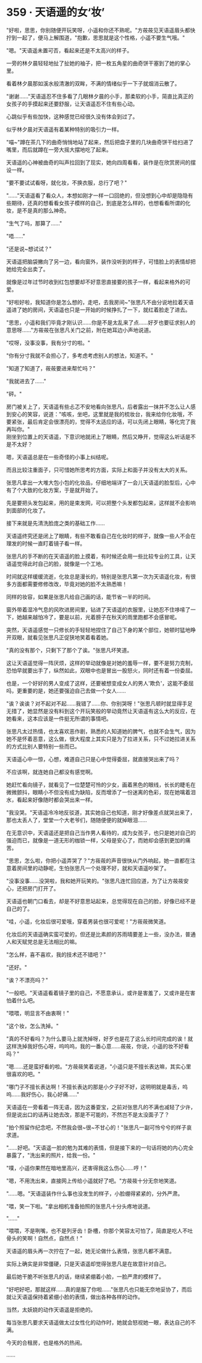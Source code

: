 <link rel="stylesheet" href="../styles/text.css" />
<h1>359 · 天语遥的女‘妆’</h1>

"好啦，思思，你别随便开玩笑呀，小遥和你还不熟呢。"方莜莜见天语遥眉头都快拧到一起了，便马上解围道，"抱歉，思思就是这个性格，小遥不要生气哦。"

"嗯。"天语遥未置可否，看起来还是不太高兴的样子。

一旁的林夕晨轻轻地扯了扯她的袖子，把一枚五角星的曲奇饼干塞到了她的掌心里。

看着林夕晨那如溪水般清澈的双眸，不满的情绪似乎一下子就烟消云散了。

"谢谢……"天语遥忍不住多看了几眼林夕晨的小手，那柔软的小手，简直比真正的女孩子的手摸起来还要舒服，让天语遥忍不住有些心动。

心跳似乎有些加快，这种感觉已经很久没有体会到过了。

似乎林夕晨对天语遥有着某种特别的吸引力一样。

"喵\~"蹲在茶几下的曲奇悄悄地站了起来，然后把盘子里的几块曲奇饼干给扫进了嘴里，而后就蹲在一旁大摇大摆地吃了起来。

天语遥的心神被曲奇的叫声拉回到了现实，她向四周看看，装作是在欣赏房间的摆设一样。

"要不要试试看呀，就化妆，不换衣服，总行了吧？"

"……"天语遥看了看众人，本想如刚才一样一口回绝的，但没想到心中却是隐隐有些期待，还真的想看看女孩子模样的自己，到底是怎么样的，也想看看所谓的化妆，是不是真的那么神奇。

"生气了吗，那算了……"

"唔……"

"还是说\~想试试？"

天语遥把脑袋撇向了另一边，看向窗外，装作没听到的样子，可惜脸上的表情却把她给完全出卖了。

就像是过年过节时收到红包想要却不好意思直接要的孩子一样，看起来格外的可爱。

"好啦好啦，我知道你是怎么想的，走吧，去我房间\~"张思凡不由分说地拉着天语遥进了她的房间，天语遥也只是一开始的时候挣扎了一下，就红着脸走了进去。

"思思，小遥和我们毕竟才刚认识……你是不是太乱来了点……好歹也要征求别人的意思呀……"方莜莜在张思凡关门之前，附在她耳边小声地说道。

"哎呀，没事没事，我有分寸的啦。"

"你有分寸我就不会担心了，多考虑考虑别人的想法，知道不。"

"知道了知道了，莜莜要进来帮忙吗？"

"我就进去了……"

"砰。"

房门被关上了，天语遥有些忐忑不安地看向张思凡，后者露出一抹并不怎么让人感到安心的笑容，说道："咳咳，坐吧，这里就是我的梳妆台，我来给你化妆哦，不要紧张，最后肯定会很漂亮的，觉得不太适应的话，可以先闭上眼睛，等化完了我再叫你。"\
刚坐到位置上的天语遥，下意识地就闭上了眼睛，然后又睁开，觉得这么听话是不是不太好？

嗯，天语遥总是在一些奇怪的小事上纠结呢。

而且比较注重面子，只可惜她所思考的方面，实际上和面子并没有太大的关系。

张思凡拿出一大堆大包小包的化妆品，仔细地端详了一会儿天语遥的脸型后，心中有了个大致的化妆方案，于是就开始了。

先是要把头发包起来，用的是束发网，可以把整个头发都包起来，这样就不会影响到面部的化妆了。

接下来就是先清洗脸庞之类的基础工作……

天语遥终究还是闭上了眼睛，有些不敢看自己在化妆时的样子，就像一些人不会在理发的时候一直盯着镜子看一样。

张思凡的手不断的在天语遥的脸上摸着，有时候还会用一些比较专业的工具，让天语遥觉得此时自己的脸，就像是一个工地。

时间就这样缓缓流逝，化妆总是漫长的，特别是张思凡第一次为天语遥化妆，有很多方面都需要修修改改，毕竟对她的脸不太熟悉嘛！

同样的妆容，如果是张思凡给自己画的话，能节省一半的时间。

窗外带着湿冷气息的风吹进房间里，钻进了天语遥的衣服里，让她忍不住哆嗦了一下，她越来越怕冷了，要是以前，光着膀子在秋天的雨里跑都不会感冒呢。

突然，天语遥感觉一只修长的手轻轻地捏住了自己下身的某个部位，她顿时猛地睁开双眼，就看见张思凡正促狭地笑着看着她。

"真的没有那个，只剩下了那个了诶。"张思凡坏笑道。

这让天语遥觉得一阵厌烦，这样的举动就像是对她的羞辱一样，要不是努力克制，恐怕早就要出手了，纵然如此，双眼中也是冒出一股怒火，同时还有着一份委屈。

也是，一个好好的男人变成了这样，还要被想变成女人的男人'欺负'，这能不委屈吗，更重要的是，她还要强迫自己去做一个女人……

"诶？诶诶？对不起对不起……我错了……你、你别哭呀！"张思凡顿时就显得手足无措了，她显然是没有料到这个开玩笑般的举动竟然让天语遥有这么大的反应，在她看来，这本应该是一件挺无所谓的事情吧。

张思凡太过热情，也太喜欢恶作剧，熟悉的人知道她的脾气，也就不会生气，因为她不是怀着恶意，这么做，很大程度上其实只是为了拉进关系，只不过她拉进关系的方式比别人要特别一些而已。

天语遥心中一惊，心想，难道自己只是心中觉得委屈，就直接哭出来了吗？

不应该啊，就连她自己都没有感觉啊。

她赶忙看向镜子，就看见了一位楚楚可怜的少女，画着黑色的眼线，长长的睫毛在微微颤抖，眼睛小不但没有成为缺陷，反而增添了一份迷离的色彩，现在她噙着泪水，看起来好像随时都会哭出来一样。

"我没哭。"天语遥冷冷地反驳道，其实她自己也知道，刚才好像差点就哭出来了，那也太丢人了，堂堂一个大老爷们，随随便便的就掉眼泪……

在无意识中，天语遥还是把自己当作男人看待的，成为女孩子，也只是她对自己的强迫而已，就像是一道无形的枷锁一样，父母是安心了，而她却会感到更加的痛苦。

"思思，怎么啦，你把小遥弄哭了？"方莜莜的声音很快从门外响起，她一直都在注意着房间里的动静呢，生怕张思凡一个处理不好，就和天语遥吵架了。

"没事没事……没哭啦，我和她开玩笑的。"张思凡连忙回应道，为了让方莜莜安心，还把房门打开了。

天语遥也朝门口看去，却是不好意思站起来，总觉得现在自己的脸，好像已经不是自己的了。

"哇，小遥，化妆后很可爱哦，穿着男装也很可爱呢！"方莜莜微笑道。

化妆后的天语遥确实蛮可爱的，但还是比素颜的苏雨晴要差上一些，没办法，普通人和天赋党总是无法相比的嘛。

"怎么样，喜不喜欢，我的技术还不错吧？"

"还好。"

"诶？不漂亮吗？"

"一般吧。"天语遥看着镜子里的自己，不愿意承认，或许是害羞了，又或许是在害怕着什么吧。

"喂喂，明显言不由衷啊！"

"这个妆，怎么洗掉。"

"真的不好看吗？为什么要马上就洗掉呀，好歹也是花了这么长时间完成的诶！就这样洗掉我好伤心呀，呜呜呜，我的一番心意……莜莜，你说，小遥的妆不好看吗？"

"嗯……还是蛮好看的啦。"方莜莜笑着说道，"小遥只是不擅长表达嘛，其实心里很喜欢的吧。"

"哪门子不擅长表达啊！不擅长表达的那是小夕子好不好，这明明就是毒舌，呜呜……我好伤心，我心好痛……"

天语遥在一旁看着一阵无语，因为这番耍宝，之前对张思凡的不满也减轻了少许，但是说出口的话再让她去改，那是不可能的，不然岂不是太没面子了？

"拍个照留作纪念吧，不然我会很\~很\~不甘心的！"张思凡一副可怜兮兮的样子哀求道。

"……好吧。"天语遥一脸的勉为其难的表情，但是接下来的一句话将她的内心完全暴露了，"洗出来的照片，给我一份。"

"噗，小遥你果然在暗地里高兴，还害得我这么伤心……哼！"

"嗯，不用洗出来，直接网上传给小遥就好了吧。"方莜莜十分无奈地笑道。

"……嗯。"天语遥装作什么事也没发生的样子，小脸绷得紧紧的，分外严肃。

"喂，笑一下啦。"拿出相机准备拍照的张思凡十分头疼地说道。

"……"

"喂喂，不是咧嘴，也不是列牙齿！卧槽，你那个笑容太可怕了，简直是吃人不吐骨头的笑啊！自然点，自然点！"

天语遥的眉头再一次拧在了一起，她无论做什么表情，张思凡都不满意。

实际上确实是非常僵硬，只是天语遥却觉得张思凡是在故意针对自己。

最后她干脆不听张思凡的话，继续紧绷着小脸，一脸严肃的模样了。

"好吧好吧，那就这样……真的是服了你啦……"张思凡也只能无奈地妥协了，而后就让天语遥保持着紧绷小脸的表情，做出各种各样的动作。

当然，太妖娆的动作天语遥是拒绝的。

每当张思凡要求天语遥做太过女性化的动作时，她就会怒视她一眼，表达自己的不满。

今天的合租房，也是格外的热闹。

……
